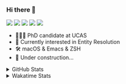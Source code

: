 ### Hi there 👋

[![](https://img.shields.io/badge/-Email-325180?logo=maildotru&logoColor=white&style=flat-square)](mailto://wang@tianshu.me)
[![](https://img.shields.io/badge/-GitHub-black?logo=GitHub&style=flat-square)](https://github.com/tshu-w)
[![](https://img.shields.io/badge/-Telegram-26a5e4?labelColor=fafafa&logo=telegram&style=flat-square)](https://t.me/tshu_w) 
[![](https://img.shields.io/badge/-Twitter-1da1f2?logo=Twitter&logoColor=white&style=flat-square)](https://twitter.com/tshu_w)
[![](https://komarev.com/ghpvc/?username=tshu-w&color=blueviolet&style=flat-square)]()



- 🧑🏻‍🎓 PhD candidate at UCAS
- 🔭 Currently interested in Entity Resolution
- 🛠 macOS & Emacs & ZSH
- 🚧 Under construction...

<details>

<summary>GitHub Stats</summary>

![Tianshu's GitHub stats](https://github-readme-stats.vercel.app/api?username=tshu-w&show_icons=true&theme=buefy&count_private=true)
  
</details>


<details>
  <summary>Wakatime Stats</summary>

  Currently, files accessed by tramp cannot be tracked by wakatime, see https://github.com/wakatime/wakatime-mode/issues/27
  <br>
  
<!--START_SECTION:waka-->
**I'm an Early 🐤** 

```text
🌞 Morning    86 commits     █████░░░░░░░░░░░░░░░░░░░░   20.14% 
🌆 Daytime    164 commits    █████████░░░░░░░░░░░░░░░░   38.41% 
🌃 Evening    166 commits    █████████░░░░░░░░░░░░░░░░   38.88% 
🌙 Night      11 commits     ░░░░░░░░░░░░░░░░░░░░░░░░░   2.58%

```
📅 **I'm Most Productive on Monday** 

```text
Monday       102 commits    ██████░░░░░░░░░░░░░░░░░░░   23.89% 
Tuesday      51 commits     ███░░░░░░░░░░░░░░░░░░░░░░   11.94% 
Wednesday    52 commits     ███░░░░░░░░░░░░░░░░░░░░░░   12.18% 
Thursday     47 commits     ██░░░░░░░░░░░░░░░░░░░░░░░   11.01% 
Friday       39 commits     ██░░░░░░░░░░░░░░░░░░░░░░░   9.13% 
Saturday     90 commits     █████░░░░░░░░░░░░░░░░░░░░   21.08% 
Sunday       46 commits     ██░░░░░░░░░░░░░░░░░░░░░░░   10.77%

```


📊 **This Week I Spent My Time On** 

```text
💬 Programming Languages: 
sh                       19 hrs 57 mins      █████████████████░░░░░░░░   70.07% 
Org                      4 hrs 44 mins       ████░░░░░░░░░░░░░░░░░░░░░   16.64% 
Emacs Lisp               2 hrs 59 mins       ██░░░░░░░░░░░░░░░░░░░░░░░   10.5% 
JSON                     16 mins             ░░░░░░░░░░░░░░░░░░░░░░░░░   0.97% 
Other                    12 mins             ░░░░░░░░░░░░░░░░░░░░░░░░░   0.74%

🔥 Editors: 
Zsh                      19 hrs 57 mins      █████████████████░░░░░░░░   70.07% 
Emacs                    8 hrs 30 mins       ███████░░░░░░░░░░░░░░░░░░   29.9% 
Sublime Text             0 secs              ░░░░░░░░░░░░░░░░░░░░░░░░░   0.03%

🐱‍💻 Projects: 
multimodalER             7 hrs 57 mins       ███████░░░░░░░░░░░░░░░░░░   27.94% 
entity_resolution        6 hrs 37 mins       █████░░░░░░░░░░░░░░░░░░░░   23.28% 
Unknown Project          4 hrs 52 mins       ████░░░░░░░░░░░░░░░░░░░░░   17.11% 
Terminal                 4 hrs 23 mins       ███░░░░░░░░░░░░░░░░░░░░░░   15.42% 
emacs                    3 hrs 3 mins        ██░░░░░░░░░░░░░░░░░░░░░░░   10.73%

💻 Operating System: 
Linux                    16 hrs 20 mins      ██████████████░░░░░░░░░░░   57.38% 
Mac                      12 hrs 8 mins       ██████████░░░░░░░░░░░░░░░   42.62%

```

**I Mostly Code in Python** 

```text
Python                   5 repos             ███████░░░░░░░░░░░░░░░░░░   27.78% 
JavaScript               3 repos             ████░░░░░░░░░░░░░░░░░░░░░   16.67% 
HTML                     2 repos             ██░░░░░░░░░░░░░░░░░░░░░░░   11.11% 
Emacs Lisp               2 repos             ██░░░░░░░░░░░░░░░░░░░░░░░   11.11% 
TeX                      2 repos             ██░░░░░░░░░░░░░░░░░░░░░░░   11.11%

```



 Last Updated on 10/07/2021
<!--END_SECTION:waka-->
</details>
